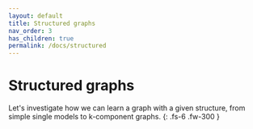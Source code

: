 ```yaml
---
layout: default
title: Structured graphs
nav_order: 3
has_children: true
permalink: /docs/structured
---
```


# Structured graphs

Let's investigate how we can learn a graph with a given structure, from simple single models to k-component graphs.
{: .fs-6 .fw-300 }
